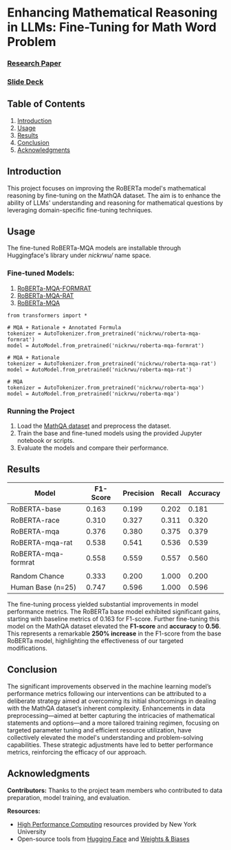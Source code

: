 # Enhancing Mathematical Reasoning in LLMs: Fine-Tuning for Math Word Problem

### [**Research Paper**](https://drive.google.com/file/d/1k0v51RtDxmZboesr6D3V342qeq2ymymW/view?usp=sharing)

### [**Slide Deck**](https://drive.google.com/file/d/1tCkOXH20rnPX5XnESAzb3vpvXuapaxkk/view?usp=sharing)

## Table of Contents
1. [Introduction](#introduction)
3. [Usage](#usage)
8. [Results](#results)
10. [Conclusion](#conclusion)
12. [Acknowledgments](#acknowledgments)

## Introduction

This project focuses on improving the RoBERTa model's mathematical reasoning by fine-tuning on the MathQA dataset. The aim is to enhance the ability of LLMs' understanding and reasoning for mathematical questions by leveraging domain-specific fine-tuning techniques.

## Usage
The fine-tuned RoBERTa-MQA models are installable through Huggingface's library under _nickrwu/_ name space.

### Fine-tuned Models:
1. [RoBERTa-MQA-FORMRAT](https://huggingface.co/nickrwu/roberta-mqa-formrat)
2. [RoBERTa-MQA-RAT](https://huggingface.co/nickrwu/roberta-mqa-rat)
3. [RoBERTa-MQA](https://huggingface.co/nickrwu/roberta-mqa)


```
from transformers import *

# MQA + Rationale + Annotated Formula
tokenizer = AutoTokenizer.from_pretrained('nickrwu/roberta-mqa-formrat')
model = AutoModel.from_pretrained('nickrwu/roberta-mqa-formrat')

# MQA + Rationale
tokenizer = AutoTokenizer.from_pretrained('nickrwu/roberta-mqa-rat')
model = AutoModel.from_pretrained('nickrwu/roberta-mqa-rat')

# MQA
tokenizer = AutoTokenizer.from_pretrained('nickrwu/roberta-mqa')
model = AutoModel.from_pretrained('nickrwu/roberta-mqa')
```

### Running the Project

1. Load the [MathQA dataset](https://math-qa.github.io/) and preprocess the dataset.
2. Train the base and fine-tuned models using the provided Jupyter notebook or scripts.
3. Evaluate the models and compare their performance.

## Results
| Model               | F1-Score    | Precision   | Recall      | Accuracy    |
| ------------------- | ----------- | ----------- | ----------- | ----------- |
| RoBERTA-base        | 0.163       | 0.199       | 0.202       | 0.181       |
| RoBERTA-race        | 0.310       | 0.327       | 0.311       | 0.320       |
| RoBERTA-mqa         | 0.376       | 0.380       | 0.375       | 0.379       |
| RoBERTA-mqa-rat     | 0.538       | 0.541       | 0.536       | 0.539       |
| RoBERTA-mqa-formrat | 0.558       | 0.559       | 0.557       | 0.560       |
|                                                                             |
| Random Chance       | 0.333       | 0.200       | 1.000       | 0.200       |
| Human Base (n=25)   | 0.747       | 0.596       | 1.000       | 0.596       |

The fine-tuning process yielded substantial improvements in model performance metrics. The RoBERTa base model exhibited significant gains, starting with baseline metrics of 0.163 for F1-score. Further fine-tuning this model on the MathQA dataset elevated the **F1-score** and **accuracy** to **0.56**. This represents a remarkable **250% increase** in the F1-score from the base RoBERTa model, highlighting the effectiveness of our targeted modifications.

## Conclusion
The significant improvements observed in the machine learning model’s performance metrics following our interventions can be attributed to a deliberate strategy aimed at overcoming its initial shortcomings in dealing with the MathQA dataset’s inherent complexity. Enhancements in data preprocessing—aimed at better capturing the intricacies of mathematical statements and options—and a more tailored training regimen, focusing on targeted parameter tuning and efficient resource utilization, have collectively elevated the model's understanding and problem-solving capabilities. These strategic adjustments have led to better performance metrics, reinforcing the efficacy of our approach.

## Acknowledgments
**Contributors:** Thanks to the project team members who contributed to data preparation, model training, and evaluation.

**Resources:** 
* [High Performance Computing](https://sites.google.com/nyu.edu/nyu-hpc/home?authuser=0) resources provided by New York University
* Open-source tools from [Hugging Face](https://huggingface.co/) and [Weights & Biases](https://wandb.ai/)
